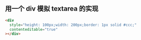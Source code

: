 ## 用一个 div 模拟 textarea 的实现

```html
<div
  style="height: 100px;width: 200px;border: 1px solid #ccc;"
  contenteditable="true"
></div>
```
